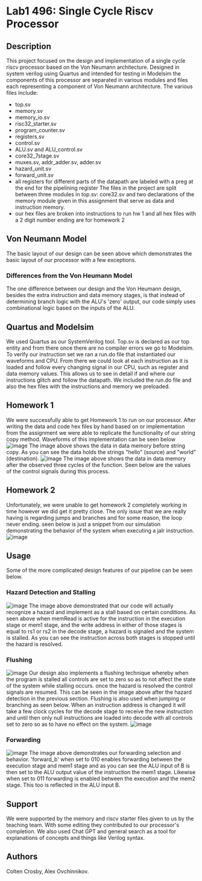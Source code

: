 # Lab1 496: Single Cycle Riscv Processor
## Description
  This project focused on the design and implementation of a single cycle riscv processor based on the Von Neumann architecture. Designed in system verilog using Quartus and intended for testing in Modelsim the components of this processor are separated in various modules and files each representing a component of Von Neumann architecture. The various files include:
* top.sv
* memory.sv
* memory_io.sv
* risc32_starter.sv
* program_counter.sv 
* registers.sv
* control.sv
* ALU.sv and ALU_control.sv
* core32_7stage.sv
* muxes.sv, addr_adder.sv, adder.sv
* hazard_unit.sv
* forward_unit.sv
* all registers for different parts of the datapath are labeled with a preg at the end for the pipelining register
  The files in the project are split between three modules in top.sv: core32.sv and two declarations of the memory module given in this assignment that serve as data and instruction memory.
* our hex files are broken into instructions to run hw 1 and all hex files with a 2 digit number ending are for homework 2
##  Von Neumann Model

  The basic layout of our design can be seen above which demonstrates the basic layout of our processor with a few exceptions.
### Differences from the Von Heumann Model
  The one difference between our design and the Von Heumann design, besides the extra instruction and data memory stages, is that instead of determining 
  branch logic with the ALU's 'zero' output, our code simply uses combinational logic based on the inputs of the ALU.
## Quartus and Modelsim
  We used Quartus as our SystemVerilog tool. Top.sv is declared as our top entity and from there once there are no compiler errors we go to Modelsim. To verify our instruction set we ran a run.do file that instantiated our waveforms and CPU. From there we could look at each instruction as it is loaded and follow every changing signal in our CPU, such as register and data memory values. This allows us to see in detail if and where our instructions glitch and follow the datapath. We included the run.do file and also the hex files with the instructions and memory we preloaded.
## Homework 1
  We were successfully able to get Homework 1 to run on our processor. After writing the data and code hex files by hand based on or implementation from the assignment we were able to replicate the functionality of our string copy method. Waveforms of this implementation can be seen below
![image](https://github.com/ccolten3/496stuff/assets/156143216/54c8b1cd-4e1c-4abc-958f-60ae159ad328)
  The image above shows the data in data memory before string copy. As you can see the data holds the strings "hello" (source) and "world" (destination).
![image](https://github.com/ccolten3/496stuff/assets/156143216/b6742061-e352-4d72-9bf4-ea04172410b8)
  The image above shows the data in data memory after the observed three cycles of the function. Seen below are the values of the control signals during this process. 
## Homework 2
  Unfortunately, we were unable to get homework 2 completely working in time however we did get it pretty close. The only issue that we are really having is regarding jumps and branches and for some reason, the loop never ending. seen below is just a snippet from our simulation demonstrating the behavior of the system when executing a jalr instruction. 
  ![image](https://github.com/ccolten3/496stuff/assets/156143216/48e4ac1b-2364-4c68-869c-9311a6b00209)
## Usage 
  Some of the more complicated design features of our pipeline can be seen below.
### Hazard Detection and Stalling 
![image](https://github.com/ccolten3/496stuff/assets/156143216/9ccf3e6f-fc4d-4459-b875-17b5a245f14b)
  The image above demonstrated that our code will actually recognize a hazard and implement as a stall based on certain conditions. As seen above when memRead is active for the instruction in the execution stage or mem1 stage, and the write address in either of those stages is equal to rs1 or rs2 in the decode stage, a hazard is signaled and the system is stalled. As you can see the instruction across both stages is stopped until the hazard is resolved.
### Flushing
![image](https://github.com/ccolten3/496stuff/assets/156143216/a5ef9640-7a3f-4c4c-92ca-1323478b03c4)
  Our design also implements a flushing technique whereby when the program is stalled all controls are set to zero so as to not affect the state of the system while stalling occurs. once the hazard is resolved the control signals are resumed. This can be seen in the image above after the hazard detection in the previous section. 
  Flushing is also used when jumping or branching as seen below. When an instruction address is changed it will take a few clock cycles for the decode stage to receive the new instruction and until then only null instructions are loaded into decode with all controls set to zero so as to have no effect on the system.
![image](https://github.com/ccolten3/496stuff/assets/156143216/248d914e-edf2-4b07-9343-0bb9a94fd85d)
### Forwarding
![image](https://github.com/ccolten3/496stuff/assets/156143216/71a0fbfd-cb87-4067-be81-ad499bcfecea)
  The image above demonstrates our forwarding selection and behavior. 'forward_b' when set to 010 enables forwarding between the execution stage and mem1 stage and as you can see the ALU input of B is then set to the ALU output value of the instruction the mem1 stage. Likewise when set to 011 forwarding is enabled between the execution and the mem2 stage. This too is reflected in the ALU input B.  
## Support 
  We were supported by the memory and riscv starter files given to us by the teaching team. With some editing they contributed to our processor's completion. We also used Chat GPT and general search as a tool for explanations of concepts and things like Verilog syntax.
## Authors
Colten Crosby, Alex Ovchinnikov.

  
